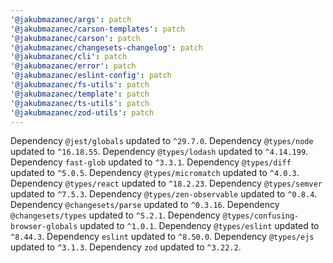```yaml
---
'@jakubmazanec/args': patch
'@jakubmazanec/carson-templates': patch
'@jakubmazanec/carson': patch
'@jakubmazanec/changesets-changelog': patch
'@jakubmazanec/cli': patch
'@jakubmazanec/error': patch
'@jakubmazanec/eslint-config': patch
'@jakubmazanec/fs-utils': patch
'@jakubmazanec/template': patch
'@jakubmazanec/ts-utils': patch
'@jakubmazanec/zod-utils': patch
---
```

Dependency `@jest/globals` updated to `^29.7.0`.
Dependency `@types/node` updated to `^16.18.55`.
Dependency `@types/lodash` updated to `^4.14.199`.
Dependency `fast-glob` updated to `^3.3.1`.
Dependency `@types/diff` updated to `^5.0.5`.
Dependency `@types/micromatch` updated to `^4.0.3`.
Dependency `@types/react` updated to `^18.2.23`.
Dependency `@types/semver` updated to `^7.5.3`.
Dependency `@types/zen-observable` updated to `^0.8.4`.
Dependency `@changesets/parse` updated to `^0.3.16`.
Dependency `@changesets/types` updated to `^5.2.1`.
Dependency `@types/confusing-browser-globals` updated to `^1.0.1`.
Dependency `@types/eslint` updated to `^8.44.3`.
Dependency `eslint` updated to `^8.50.0`.
Dependency `@types/ejs` updated to `^3.1.3`.
Dependency `zod` updated to `^3.22.2`.
